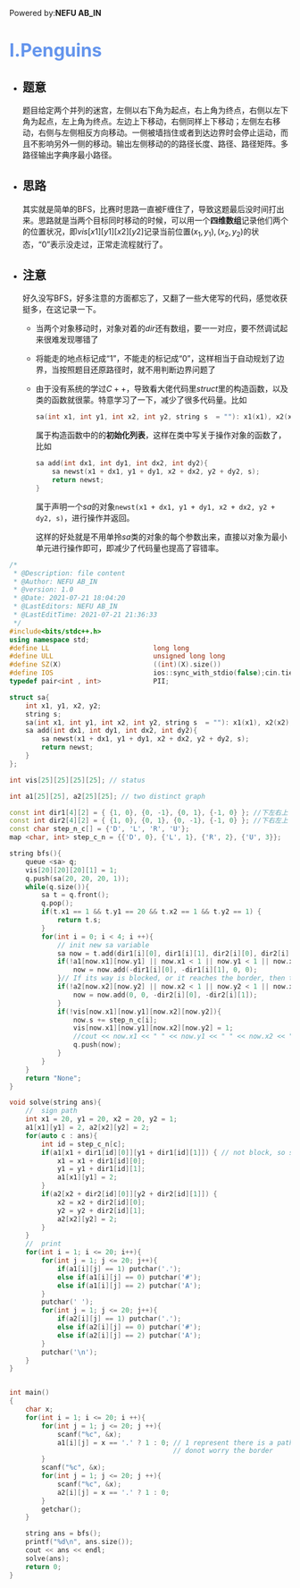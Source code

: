 Powered by:**NEFU AB_IN**

# <font color=#6495ED size=6>I.Penguins</font>

* ## 题意

  题目给定两个并列的迷宫，左侧以右下角为起点，右上角为终点，右侧以左下角为起点，左上角为终点。左边上下移动，右侧同样上下移动；左侧左右移动，右侧与左侧相反方向移动。一侧被墙挡住或者到达边界时会停止运动，而且不影响另外一侧的移动。输出左侧移动的的路径长度、路径、路径矩阵。多路径输出字典序最小路径。

* ## 思路

  其实就是简单的BFS，比赛时思路一直被F缠住了，导致这题最后没时间打出来。思路就是当两个目标同时移动的时候，可以用一个**四维数组**记录他们两个的位置状况，即$vis[x1][y1][x2][y2]$​记录当前位置$(x_1, y_1),(x_2, y_2)$​​​的状态，“0”表示没走过，正常走流程就行了。
  
* ## 注意

  好久没写BFS，好多注意的方面都忘了，又翻了一些大佬写的代码，感觉收获挺多，在这记录一下。

  * 当两个对象移动时，对象对着的$dir$​还有数组，要一一对应，要不然调试起来很难发现哪错了

  * 将能走的地点标记成“1”，不能走的标记成“0”，这样相当于自动规划了边界，当按照题目还原路径时，就不用判断边界问题了

  * 由于没有系统的学过$C++$，导致看大佬代码里$struct$​​里的构造函数，以及类的函数就很蒙。特意学习了一下，减少了很多代码量。比如

    ```cpp
    sa(int x1, int y1, int x2, int y2, string s  = ""): x1(x1), x2(x2), y1(y1), y2(y2), s(s) {};
    ```

    属于构造函数中的的**初始化列表**，这样在类中写关于操作对象的函数了，比如

    ```cpp
    sa add(int dx1, int dy1, int dx2, int dy2){
        sa newst(x1 + dx1, y1 + dy1, x2 + dx2, y2 + dy2, s);
        return newst;
    }
    ```

    属于声明一个$sa$​的对象`newst(x1 + dx1, y1 + dy1, x2 + dx2, y2 + dy2, s)`，进行操作并返回。

    这样的好处就是不用单拎$sa$类的对象的每个参数出来，直接以对象为最小单元进行操作即可，即减少了代码量也提高了容错率。

```cpp
/*
 * @Description: file content
 * @Author: NEFU AB_IN
 * @version: 1.0
 * @Date: 2021-07-21 18:04:20
 * @LastEditors: NEFU AB_IN
 * @LastEditTime: 2021-07-21 21:36:33
 */
#include<bits/stdc++.h>
using namespace std;
#define LL                          long long
#define ULL                         unsigned long long
#define SZ(X)                       ((int)(X).size())
#define IOS                         ios::sync_with_stdio(false);cin.tie(0);cout.tie(0);
typedef pair<int , int>             PII;

struct sa{
    int x1, y1, x2, y2;
    string s;
    sa(int x1, int y1, int x2, int y2, string s  = ""): x1(x1), x2(x2), y1(y1), y2(y2), s(s) {};
    sa add(int dx1, int dy1, int dx2, int dy2){
        sa newst(x1 + dx1, y1 + dy1, x2 + dx2, y2 + dy2, s);
        return newst;
    }
};

int vis[25][25][25][25]; // status

int a1[25][25], a2[25][25]; // two distinct graph

const int dir1[4][2] = { {1, 0}, {0, -1}, {0, 1}, {-1, 0} }; //下左右上 D L R U
const int dir2[4][2] = { {1, 0}, {0, 1}, {0, -1}, {-1, 0} }; //下右左上 D R L U
const char step_n_c[] = {'D', 'L', 'R', 'U'};
map <char, int> step_c_n = {{'D', 0}, {'L', 1}, {'R', 2}, {'U', 3}};

string bfs(){
    queue <sa> q;
    vis[20][20][20][1] = 1;
    q.push(sa(20, 20, 20, 1));
    while(q.size()){
        sa t = q.front();
        q.pop();
        if(t.x1 == 1 && t.y1 == 20 && t.x2 == 1 && t.y2 == 1) {
            return t.s;
        }
        for(int i = 0; i < 4; i ++){
            // init new sa variable
            sa now = t.add(dir1[i][0], dir1[i][1], dir2[i][0], dir2[i][1]);
            if(!a1[now.x1][now.y1] || now.x1 < 1 || now.y1 < 1 || now.x1 > 20 || now.y1 > 20){
                now = now.add(-dir1[i][0], -dir1[i][1], 0, 0);
            }// If its way is blocked, or it reaches the border, then this movement is omitted.
            if(!a2[now.x2][now.y2] || now.x2 < 1 || now.y2 < 1 || now.x2 > 20 || now.y2 > 20){
                now = now.add(0, 0, -dir2[i][0], -dir2[i][1]);
            }
            if(!vis[now.x1][now.y1][now.x2][now.y2]){
                now.s += step_n_c[i];
                vis[now.x1][now.y1][now.x2][now.y2] = 1;
                //cout << now.x1 << " " << now.y1 << " " << now.x2 << " " << now.y2 << endl;
                q.push(now);
            }
        }
    }
    return "None";
}

void solve(string ans){
    //  sign path
    int x1 = 20, y1 = 20, x2 = 20, y2 = 1;
    a1[x1][y1] = 2, a2[x2][y2] = 2;
    for(auto c : ans){
        int id = step_c_n[c];
        if(a1[x1 + dir1[id][0]][y1 + dir1[id][1]]) { // not block, so sign 2
            x1 = x1 + dir1[id][0];
            y1 = y1 + dir1[id][1];
            a1[x1][y1] = 2;
        }
        if(a2[x2 + dir2[id][0]][y2 + dir2[id][1]]) {
            x2 = x2 + dir2[id][0];
            y2 = y2 + dir2[id][1];
            a2[x2][y2] = 2;
        }
    }
    //  print
    for(int i = 1; i <= 20; i++){
        for(int j = 1; j <= 20; j++){
            if(a1[i][j] == 1) putchar('.');
            else if(a1[i][j] == 0) putchar('#');
            else if(a1[i][j] == 2) putchar('A');
        }
        putchar(' ');
        for(int j = 1; j <= 20; j++){
            if(a2[i][j] == 1) putchar('.');
            else if(a2[i][j] == 0) putchar('#');
            else if(a2[i][j] == 2) putchar('A');
        }
        putchar('\n');
    }
}


int main()
{
    char x;
    for(int i = 1; i <= 20; i ++){
        for(int j = 1; j <= 20; j ++){
            scanf("%c", &x);
            a1[i][j] = x == '.' ? 1 : 0; // 1 represent there is a path, so that
                                         // donot worry the border
        }
        scanf("%c", &x);
        for(int j = 1; j <= 20; j ++){
            scanf("%c", &x);
            a2[i][j] = x == '.' ? 1 : 0; 
        }
        getchar();
    }

    string ans = bfs();
    printf("%d\n", ans.size());
    cout << ans << endl;
    solve(ans);    
    return 0;
}

```

